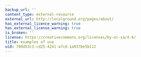 ```yaml
---
backup_url: ''
content_type: external-resource
external_url: http://localground.org/pages/about/
has_external_licence_warning: true
has_external_license_warning: true
is_broken: ''
license: https://creativecommons.org/licenses/by-nc-sa/4.0/
title: examples of use
uid: 706d53c3-cd25-4241-a7cd-1a037be5b112
---
```

